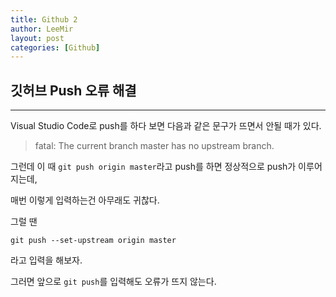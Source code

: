 ```yaml
---
title: Github 2
author: LeeMir
layout: post
categories: [Github]
---
```


## 깃허브 Push 오류 해결

- - -

Visual Studio Code로 push를 하다 보면 다음과 같은 문구가 뜨면서 안될 때가 있다. 

> fatal: The current branch master has no upstream branch.



그런데 이 때 `git push origin master`라고 push를 하면 정상적으로 push가 이루어지는데,

매번 이렇게 입력하는건 아무래도 귀찮다.

그럴 땐

`git push --set-upstream origin master`

라고 입력을 해보자.

그러면 앞으로 `git push`를 입력해도 오류가 뜨지 않는다.